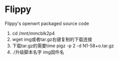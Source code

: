 # Flippy
Flippy's openwrt packaged source code
1. cd /mnt/mmcblk2p4
2. wget img或者tar.gz右键复制的下载连接
3. 下载tar.gz的需要time pigz -p 2 -d N1-58+o.tar.gz
4. ./升级脚本名字  img固件名
